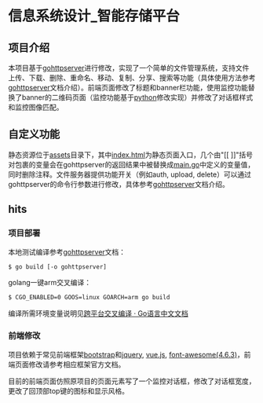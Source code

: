 # 信息系统设计_智能存储平台
## 项目介绍
本项目基于[gohttpserver](https://github.com/codeskyblue/gohttpserver)进行修改，实现了一个简单的文件管理系统，支持文件上传、下载、删除、重命名、移动、复制、分享、搜索等功能（具体使用方法参考[gohttpserver](gohttpserver.md)文档介绍）。前端页面修改了标题和banner栏功能，使用监控功能替换了banner的二维码页面（监控功能基于[python]()修改实现）并修改了对话框样式和监控图像匹配。
## 自定义功能
静态资源位于[assets](./assets/)目录下，其中[index.html](./assets/index.html)为静态页面入口，几个由"[[ ]]"括号对包裹的变量会在gohttpserver的返回结果中被替换成[main.go](./main.go)中定义的变量值，同时删除注释。文件服务器提供功能开关（例如auth, upload, delete）可以通过gohttpserver的命令行参数进行修改，具体参考[gohttpserver](gohttpserver.md)文档介绍。
## hits
### 项目部署
本地测试编译参考[gohttpserver](gohttpserver.md)文档：
```bash
$ go build [-o gohttpserver]
```
golang一键arm交叉编译：
```bash
$ CGO_ENABLED=0 GOOS=linux GOARCH=arm go build
```
编译所需环境变量说明见[跨平台交叉编译 · Go语言中文文档](https://www.topgoer.com/%E5%85%B6%E4%BB%96/%E8%B7%A8%E5%B9%B3%E5%8F%B0%E4%BA%A4%E5%8F%89%E7%BC%96%E8%AF%91.html)
### 前端修改
项目依赖于常见前端框架[bootstrap](https://getbootstrap.com/)和[jquery](https://jquery.com/), [vue.js](https://cn.vuejs.org/), [font-awesome(4.6.3)](https://fontawesome.com/v4/)，前端页面修改请参考相应框架官方文档。

目前的前端页面仿照原项目的页面元素写了一个监控对话框，修改了对话框宽度，更改了回顶部top键的图标和显示风格。